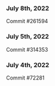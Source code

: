 ### July 8th, 2022

Commit #261594

### July 5th, 2022

Commit #314353


### July 4th, 2022

Commit #72281
